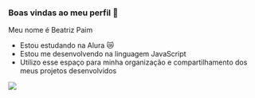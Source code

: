 ### Boas vindas ao meu perfil 💙
Meu nome é Beatriz Paim

- Estou estudando na Alura 😿
- Estou me desenvolvendo na linguagem JavaScript
- Utilizo esse espaço para minha organização e compartilhamento dos meus projetos desenvolvidos

![](https://media1.tenor.com/m/L-lTxg2QzRsAAAAC/thursday-morning.gif)
